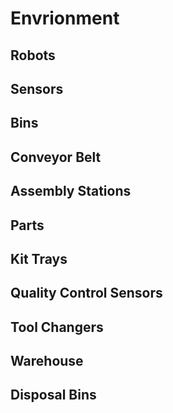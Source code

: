 # Envrionment

## Robots

## Sensors

## Bins

## Conveyor Belt

## Assembly Stations

## Parts

## Kit Trays

## Quality Control Sensors

## Tool Changers

## Warehouse

## Disposal Bins
